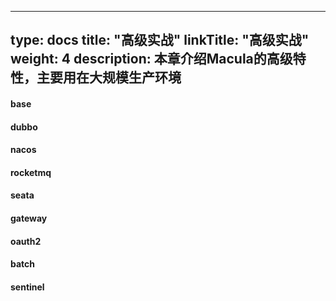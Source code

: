 
---
type: docs
title: "高级实战"
linkTitle: "高级实战"
weight: 4
description: 本章介绍Macula的高级特性，主要用在大规模生产环境
---

#### base

#### dubbo

#### nacos

#### rocketmq

#### seata

#### gateway

#### oauth2

#### batch

#### sentinel
